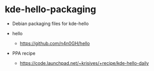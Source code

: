 kde-hello-packaging
======================

- Debian packaging files for kde-hello

- hello
  - https://github.com/n4n0GH/hello
- PPA recipe
  - https://code.launchpad.net/~krisives/+recipe/kde-hello-daily
